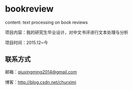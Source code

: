 # bookreview
content: text processing on book reviews

项目内容：我的研究生毕业设计，对中文书评进行文本处理与分析

项目时间：2015.12~今


## 联系方式
邮箱：qiuxingming2014@gmail.com

博客：http://blog.csdn.net/churximi
